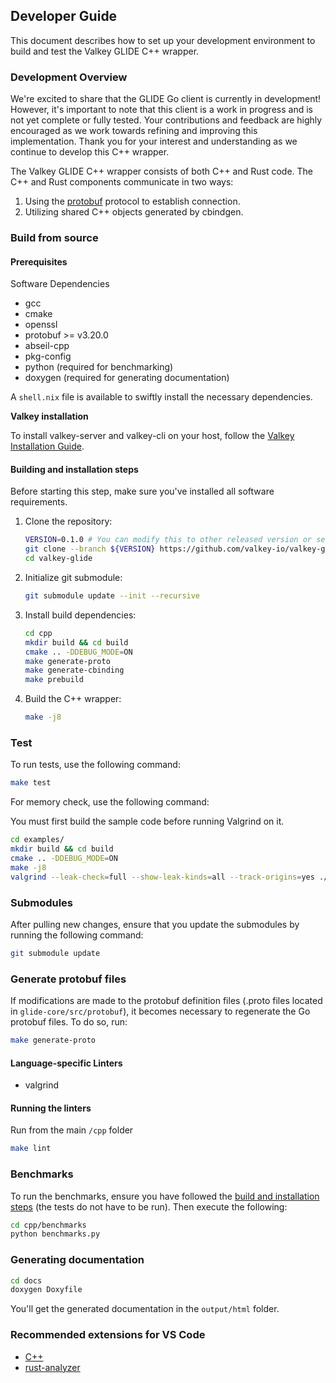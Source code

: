 ## Developer Guide

This document describes how to set up your development environment to build and test the Valkey GLIDE C++ wrapper.

### Development Overview

We're excited to share that the GLIDE Go client is currently in development! However, it's important to note that this client is a work in progress and is not yet complete or fully tested.
Your contributions and feedback are highly encouraged as we work towards refining and improving this implementation.
Thank you for your interest and understanding as we continue to develop this C++ wrapper.

The Valkey GLIDE C++ wrapper consists of both C++ and Rust code. The C++ and Rust components communicate in two ways:
1. Using the [protobuf](https://github.com/protocolbuffers/protobuf) protocol to establish connection.
2. Utilizing shared C++ objects generated by cbindgen.

### Build from source

#### Prerequisites

Software Dependencies

-    gcc
-    cmake
-    openssl
-    protobuf >= v3.20.0
-    abseil-cpp
-    pkg-config
-    python (required for benchmarking)
-    doxygen (required for generating documentation)

A `shell.nix` file is available to swiftly install the necessary dependencies.

**Valkey installation**

To install valkey-server and valkey-cli on your host, follow the [Valkey Installation Guide](https://github.com/valkey-io/valkey).

#### Building and installation steps

Before starting this step, make sure you've installed all software requirements.

1. Clone the repository:
    ```bash
    VERSION=0.1.0 # You can modify this to other released version or set it to "main" to get the unstable branch
    git clone --branch ${VERSION} https://github.com/valkey-io/valkey-glide.git
    cd valkey-glide
    ```
2. Initialize git submodule:
    ```bash
    git submodule update --init --recursive
    ```
3. Install build dependencies:
    ```bash
    cd cpp
    mkdir build && cd build
    cmake .. -DDEBUG_MODE=ON
    make generate-proto
    make generate-cbinding
    make prebuild
    ```
5. Build the C++ wrapper:
    ```bash
    make -j8
    ```

### Test

To run tests, use the following command:

```bash
make test
```

For memory check, use the following command:

You must first build the sample code before running Valgrind on it.
```bash
cd examples/
mkdir build && cd build
cmake .. -DDEBUG_MODE=ON
make -j8
valgrind --leak-check=full --show-leak-kinds=all --track-origins=yes ./glide-cpp-sample
```

### Submodules

After pulling new changes, ensure that you update the submodules by running the following command:

```bash
git submodule update
```

### Generate protobuf files

If modifications are made to the protobuf definition files (.proto files located in `glide-core/src/protobuf`), it becomes necessary to regenerate the Go protobuf files. To do so, run:

```bash
make generate-proto
```

#### Language-specific Linters

-   valgrind

#### Running the linters

Run from the main `/cpp` folder

```bash
make lint
```

### Benchmarks

To run the benchmarks, ensure you have followed the [build and installation steps](#building-and-installation-steps) (the tests do not have to be run). Then execute the following:

```bash
cd cpp/benchmarks
python benchmarks.py
```

### Generating documentation

```bash
cd docs
doxygen Doxyfile
```

You'll get the generated documentation in the `output/html` folder.

### Recommended extensions for VS Code

-   [C++](https://marketplace.visualstudio.com/items?itemName=ms-vscode.cpptools)
-   [rust-analyzer](https://marketplace.visualstudio.com/items?itemName=rust-lang.rust-analyzer)
